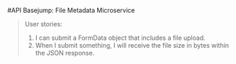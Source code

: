 #API Basejump: File Metadata Microservice

> User stories:
> 1. I can submit a FormData object that includes a file upload.
> 2. When I submit something, I will receive the file size in bytes within the JSON response.

